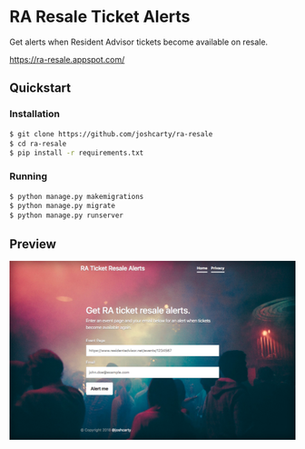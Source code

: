 # RA Resale Ticket Alerts
Get alerts when Resident Advisor tickets become available on resale.

https://ra-resale.appspot.com/

## Quickstart
### Installation
```bash
$ git clone https://github.com/joshcarty/ra-resale
$ cd ra-resale
$ pip install -r requirements.txt
```

### Running
```bash
$ python manage.py makemigrations
$ python manage.py migrate
$ python manage.py runserver
```

## Preview
![Screenshot](screenshot.png)